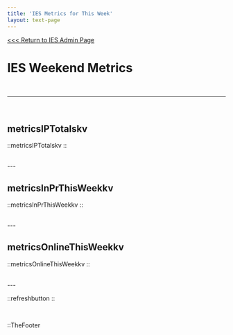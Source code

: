 ```yaml
---
title: 'IES Metrics for This Week'
layout: text-page
---
```

[<<< Return to IES Admin Page](/iesadmin)
<div class="topgrid">
<div>
<h1> IES Weekend Metrics </h1>
<br>
</div>
</div>

---
<br>

## metricsIPTotalskv

::metricsIPTotalskv
::

<br>
---
<br>

## metricsInPrThisWeekkv

::metricsInPrThisWeekkv
::

<br>
---
<br>

## metricsOnlineThisWeekkv

::metricsOnlineThisWeekkv
::

<br>
---
<br>

::refreshbutton
::

<br>

::TheFooter